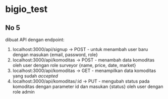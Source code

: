 # bigio_test

## No 5
dibuat API dengan endpoint:
1. localhost:3000/api/signup -> POST - untuk menambah user baru dengan masukan {email, password, role}
2. localhost:3000/api/komoditas -> POST - menambah data komoditas oleh user dengan role surveyor {name, price, date, market}
3. localhost:3000/api/komoditas -> GET - menampilkan data komoditas yang sudah *accepted*
4. localhost:3000/api/komoditas/:id -> PUT - mengubah status pada komoditas dengan parameter id dan masukan {status} oleh user dengan role admin
